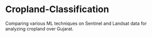 # Cropland-Classification
Comparing various ML techniques on Sentinel and Landsat data for analyzing cropland over Gujarat.
